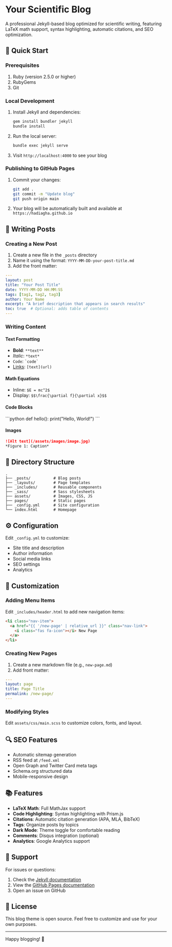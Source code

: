 # Your Scientific Blog

A professional Jekyll-based blog optimized for scientific writing, featuring LaTeX math support, syntax highlighting, automatic citations, and SEO optimization.

## 🚀 Quick Start

### Prerequisites

1. Ruby (version 2.5.0 or higher)
2. RubyGems
3. Git

### Local Development

1. Install Jekyll and dependencies:
   ```bash
   gem install bundler jekyll
   bundle install
   ```

2. Run the local server:
   ```bash
   bundle exec jekyll serve
   ```

3. Visit `http://localhost:4000` to see your blog

### Publishing to GitHub Pages

1. Commit your changes:
   ```bash
   git add .
   git commit -m "Update blog"
   git push origin main
   ```

2. Your blog will be automatically built and available at `https://hadiagha.github.io`

## 📝 Writing Posts

### Creating a New Post

1. Create a new file in the `_posts` directory
2. Name it using the format: `YYYY-MM-DD-your-post-title.md`
3. Add the front matter:

```yaml
---
layout: post
title: "Your Post Title"
date: YYYY-MM-DD HH:MM:SS
tags: [tag1, tag2, tag3]
author: Your Name
excerpt: "A brief description that appears in search results"
toc: true  # Optional: adds table of contents
---
```

### Writing Content

#### Text Formatting
- **Bold**: `**text**`
- *Italic*: `*text*`
- `Code`: `` `code` ``
- [Links](url): `[text](url)`

#### Math Equations
- Inline: `$E = mc^2$`
- Display: `$$\frac{\partial f}{\partial x}$$`

#### Code Blocks
\`\`\`python
def hello():
    print("Hello, World!")
\`\`\`

#### Images
```markdown
![Alt text](/assets/images/image.jpg)
*Figure 1: Caption*
```

## 📂 Directory Structure

```
.
├── _posts/          # Blog posts
├── _layouts/        # Page templates
├── _includes/       # Reusable components
├── _sass/           # Sass stylesheets
├── assets/          # Images, CSS, JS
├── pages/           # Static pages
├── _config.yml      # Site configuration
└── index.html       # Homepage
```

## ⚙️ Configuration

Edit `_config.yml` to customize:
- Site title and description
- Author information
- Social media links
- SEO settings
- Analytics

## 🎨 Customization

### Adding Menu Items

Edit `_includes/header.html` to add new navigation items:

```html
<li class="nav-item">
  <a href="{{ '/new-page' | relative_url }}" class="nav-link">
    <i class="fas fa-icon"></i> New Page
  </a>
</li>
```

### Creating New Pages

1. Create a new markdown file (e.g., `new-page.md`)
2. Add front matter:

```yaml
---
layout: page
title: Page Title
permalink: /new-page/
---
```

### Modifying Styles

Edit `assets/css/main.scss` to customize colors, fonts, and layout.

## 🔍 SEO Features

- Automatic sitemap generation
- RSS feed at `/feed.xml`
- Open Graph and Twitter Card meta tags
- Schema.org structured data
- Mobile-responsive design

## 📚 Features

- **LaTeX Math**: Full MathJax support
- **Code Highlighting**: Syntax highlighting with Prism.js
- **Citations**: Automatic citation generation (APA, MLA, BibTeX)
- **Tags**: Organize posts by topics
- **Dark Mode**: Theme toggle for comfortable reading
- **Comments**: Disqus integration (optional)
- **Analytics**: Google Analytics support

## 🤝 Support

For issues or questions:
1. Check the [Jekyll documentation](https://jekyllrb.com/docs/)
2. View the [GitHub Pages documentation](https://docs.github.com/en/pages)
3. Open an issue on GitHub

## 📄 License

This blog theme is open source. Feel free to customize and use for your own purposes.

---

Happy blogging! 🎉
